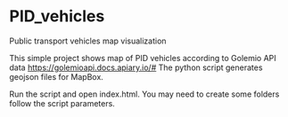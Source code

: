 # PID_vehicles
Public transport vehicles map visualization 

This simple project shows map of PID vehicles according to Golemio API data https://golemioapi.docs.apiary.io/#
The python script generates geojson files for MapBox. 

Run the script and open index.html. You may need to create some folders follow the script parameters.
